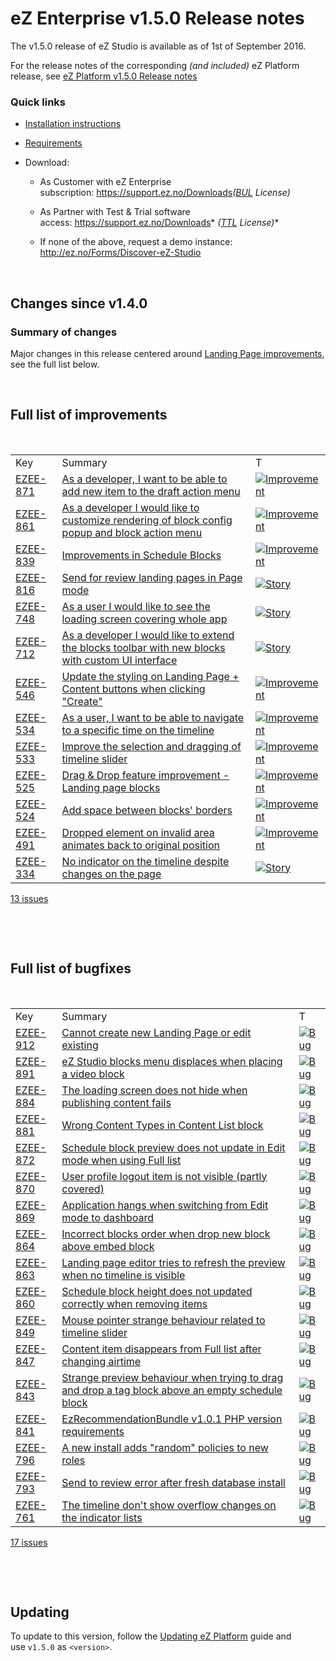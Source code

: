 # eZ Enterprise v1.5.0 Release notes


The v1.5.0 release of eZ Studio is available as of 1st of September 2016.

For the release notes of the corresponding *(and included)* eZ Platform release, see [eZ Platform v1.5.0 Release notes](ez_platform_v1.5.0_release_notes.md)

### Quick links

-   [Installation instructions](../getting_started/install_ez_platform.md)
-   [Requirements](../getting_started/requirements.md)
-   Download:

    -   As Customer with eZ Enterprise subscription: <https://support.ez.no/Downloads>*([BUL](http://ez.no/About-our-Software/Licenses-and-agreements/eZ-Business-Use-License-Agreement-eZ-BUL-Version-2.1?return=/About-our-Software/Licenses-and-agreements/eZ-Business-Use-License-Agreement-eZ-BUL-Version-2.1?processed=1457699707&return=%2FAbout-our-Software%2FLicenses-and-agreements%2FeZ-Business-Use-License-Agreement-eZ-BUL-Version-2.1?return=%2FAbout-our-Software%2FLicenses-and-agreements%2FeZ-Business-Use-License-Agreement-eZ-BUL-Version-2.1) License)*

    -   As Partner with Test & Trial software access: <https://support.ez.no/Downloads>* *([TTL](http://ez.no/About-our-Software/Licenses-and-agreements/eZ-Trial-and-Test-License-Agreement-eZ-TTL-v2.0) License)**

    -   If none of the above, request a demo instance: <http://ez.no/Forms/Discover-eZ-Studio>

 

## Changes since v1.4.0

### Summary of changes

Major changes in this release centered around [Landing Page improvements](https://jira.ez.no/browse/EZS-511), see the full list below.

 

## Full list of improvements

 

|                                                              |                                                                                                                                                       |                                                                                                                                |
|--------------------------------------------------------------|-------------------------------------------------------------------------------------------------------------------------------------------------------|--------------------------------------------------------------------------------------------------------------------------------|
| Key                                                          | Summary                                                                                                                                               | T                                                                                                                              |
| [EZEE-871](https://jira.ez.no/browse/EZEE-871?src=confmacro) | [As a developer, I want to be able to add new item to the draft action menu](https://jira.ez.no/browse/EZEE-871?src=confmacro)                        | [![Improvement](https://jira.ez.no/images/icons/issuetypes/improvement.png)](https://jira.ez.no/browse/EZEE-871?src=confmacro) |
| [EZEE-861](https://jira.ez.no/browse/EZEE-861?src=confmacro) | [As a developer I would like to customize rendering of block config popup and block action menu](https://jira.ez.no/browse/EZEE-861?src=confmacro)    | [![Improvement](https://jira.ez.no/images/icons/issuetypes/improvement.png)](https://jira.ez.no/browse/EZEE-861?src=confmacro) |
| [EZEE-839](https://jira.ez.no/browse/EZEE-839?src=confmacro) | [Improvements in Schedule Blocks](https://jira.ez.no/browse/EZEE-839?src=confmacro)                                                                   | [![Improvement](https://jira.ez.no/images/icons/issuetypes/improvement.png)](https://jira.ez.no/browse/EZEE-839?src=confmacro) |
| [EZEE-816](https://jira.ez.no/browse/EZEE-816?src=confmacro) | [Send for review landing pages in Page mode](https://jira.ez.no/browse/EZEE-816?src=confmacro)                                                        | [![Story](https://jira.ez.no/images/icons/issuetypes/story.png)](https://jira.ez.no/browse/EZEE-816?src=confmacro)             |
| [EZEE-748](https://jira.ez.no/browse/EZEE-748?src=confmacro) | [As a user I would like to see the loading screen covering whole app](https://jira.ez.no/browse/EZEE-748?src=confmacro)                               | [![Story](https://jira.ez.no/images/icons/issuetypes/story.png)](https://jira.ez.no/browse/EZEE-748?src=confmacro)             |
| [EZEE-712](https://jira.ez.no/browse/EZEE-712?src=confmacro) | [As a developer I would like to extend the blocks toolbar with new blocks with custom UI interface](https://jira.ez.no/browse/EZEE-712?src=confmacro) | [![Story](https://jira.ez.no/images/icons/issuetypes/story.png)](https://jira.ez.no/browse/EZEE-712?src=confmacro)             |
| [EZEE-546](https://jira.ez.no/browse/EZEE-546?src=confmacro) | [Update the styling on Landing Page + Content buttons when clicking "Create"](https://jira.ez.no/browse/EZEE-546?src=confmacro)                       | [![Improvement](https://jira.ez.no/images/icons/issuetypes/improvement.png)](https://jira.ez.no/browse/EZEE-546?src=confmacro) |
| [EZEE-534](https://jira.ez.no/browse/EZEE-534?src=confmacro) | [As a user, I want to be able to navigate to a specific time on the timeline](https://jira.ez.no/browse/EZEE-534?src=confmacro)                       | [![Improvement](https://jira.ez.no/images/icons/issuetypes/improvement.png)](https://jira.ez.no/browse/EZEE-534?src=confmacro) |
| [EZEE-533](https://jira.ez.no/browse/EZEE-533?src=confmacro) | [Improve the selection and dragging of timeline slider](https://jira.ez.no/browse/EZEE-533?src=confmacro)                                             | [![Improvement](https://jira.ez.no/images/icons/issuetypes/improvement.png)](https://jira.ez.no/browse/EZEE-533?src=confmacro) |
| [EZEE-525](https://jira.ez.no/browse/EZEE-525?src=confmacro) | [Drag & Drop feature improvement - Landing page blocks](https://jira.ez.no/browse/EZEE-525?src=confmacro)                                             | [![Improvement](https://jira.ez.no/images/icons/issuetypes/improvement.png)](https://jira.ez.no/browse/EZEE-525?src=confmacro) |
| [EZEE-524](https://jira.ez.no/browse/EZEE-524?src=confmacro) | [Add space between blocks' borders](https://jira.ez.no/browse/EZEE-524?src=confmacro)                                                                 | [![Improvement](https://jira.ez.no/images/icons/issuetypes/improvement.png)](https://jira.ez.no/browse/EZEE-524?src=confmacro) |
| [EZEE-491](https://jira.ez.no/browse/EZEE-491?src=confmacro) | [Dropped element on invalid area animates back to original position](https://jira.ez.no/browse/EZEE-491?src=confmacro)                                | [![Improvement](https://jira.ez.no/images/icons/issuetypes/improvement.png)](https://jira.ez.no/browse/EZEE-491?src=confmacro) |
| [EZEE-334](https://jira.ez.no/browse/EZEE-334?src=confmacro) | [No indicator on the timeline despite changes on the page](https://jira.ez.no/browse/EZEE-334?src=confmacro)                                          | [![Story](https://jira.ez.no/images/icons/issuetypes/story.png)](https://jira.ez.no/browse/EZEE-334?src=confmacro)             |

 [13 issues](https://jira.ez.no/secure/IssueNavigator.jspa?reset=true&jqlQuery=key+in+%28EZS-871%2C+EZS-524%2C+EZS-546%2C+EZS-748%2C+EZS-861%2C+EZS-334%2C+EZS-712%2C+EZS-491%2C+EZS-525%2C+EZS-533%2C+EZS-534%2C+EZS-816%2C+EZS-839%29++&src=confmacro "View all matching issues in JIRA.")

 

 

## Full list of bugfixes

 

|                                                              |                                                                                                                                                      |                                                                                                                |
|--------------------------------------------------------------|------------------------------------------------------------------------------------------------------------------------------------------------------|----------------------------------------------------------------------------------------------------------------|
| Key                                                          | Summary                                                                                                                                              | T                                                                                                              |
| [EZEE-912](https://jira.ez.no/browse/EZEE-912?src=confmacro) | [Cannot create new Landing Page or edit existing](https://jira.ez.no/browse/EZEE-912?src=confmacro)                                                  | [![Bug](https://jira.ez.no/images/icons/issuetypes/bug.png)](https://jira.ez.no/browse/EZEE-912?src=confmacro) |
| [EZEE-891](https://jira.ez.no/browse/EZEE-891?src=confmacro) | [eZ Studio blocks menu displaces when placing a video block](https://jira.ez.no/browse/EZEE-891?src=confmacro)                                       | [![Bug](https://jira.ez.no/images/icons/issuetypes/bug.png)](https://jira.ez.no/browse/EZEE-891?src=confmacro) |
| [EZEE-884](https://jira.ez.no/browse/EZEE-884?src=confmacro) | [The loading screen does not hide when publishing content fails](https://jira.ez.no/browse/EZEE-884?src=confmacro)                                   | [![Bug](https://jira.ez.no/images/icons/issuetypes/bug.png)](https://jira.ez.no/browse/EZEE-884?src=confmacro) |
| [EZEE-881](https://jira.ez.no/browse/EZEE-881?src=confmacro) | [Wrong Content Types in Content List block](https://jira.ez.no/browse/EZEE-881?src=confmacro)                                                        | [![Bug](https://jira.ez.no/images/icons/issuetypes/bug.png)](https://jira.ez.no/browse/EZEE-881?src=confmacro) |
| [EZEE-872](https://jira.ez.no/browse/EZEE-872?src=confmacro) | [Schedule block preview does not update in Edit mode when using Full list](https://jira.ez.no/browse/EZEE-872?src=confmacro)                         | [![Bug](https://jira.ez.no/images/icons/issuetypes/bug.png)](https://jira.ez.no/browse/EZEE-872?src=confmacro) |
| [EZEE-870](https://jira.ez.no/browse/EZEE-870?src=confmacro) | [User profile logout item is not visible (partly covered)](https://jira.ez.no/browse/EZEE-870?src=confmacro)                                         | [![Bug](https://jira.ez.no/images/icons/issuetypes/bug.png)](https://jira.ez.no/browse/EZEE-870?src=confmacro) |
| [EZEE-869](https://jira.ez.no/browse/EZEE-869?src=confmacro) | [Application hangs when switching from Edit mode to dashboard](https://jira.ez.no/browse/EZEE-869?src=confmacro)                                     | [![Bug](https://jira.ez.no/images/icons/issuetypes/bug.png)](https://jira.ez.no/browse/EZEE-869?src=confmacro) |
| [EZEE-864](https://jira.ez.no/browse/EZEE-864?src=confmacro) | [Incorrect blocks order when drop new block above embed block](https://jira.ez.no/browse/EZEE-864?src=confmacro)                                     | [![Bug](https://jira.ez.no/images/icons/issuetypes/bug.png)](https://jira.ez.no/browse/EZEE-864?src=confmacro) |
| [EZEE-863](https://jira.ez.no/browse/EZEE-863?src=confmacro) | [Landing page editor tries to refresh the preview when no timeline is visible](https://jira.ez.no/browse/EZEE-863?src=confmacro)                     | [![Bug](https://jira.ez.no/images/icons/issuetypes/bug.png)](https://jira.ez.no/browse/EZEE-863?src=confmacro) |
| [EZEE-860](https://jira.ez.no/browse/EZEE-860?src=confmacro) | [Schedule block height does not updated correctly when removing items](https://jira.ez.no/browse/EZEE-860?src=confmacro)                             | [![Bug](https://jira.ez.no/images/icons/issuetypes/bug.png)](https://jira.ez.no/browse/EZEE-860?src=confmacro) |
| [EZEE-849](https://jira.ez.no/browse/EZEE-849?src=confmacro) | [Mouse pointer strange behaviour related to timeline slider](https://jira.ez.no/browse/EZEE-849?src=confmacro)                                       | [![Bug](https://jira.ez.no/images/icons/issuetypes/bug.png)](https://jira.ez.no/browse/EZEE-849?src=confmacro) |
| [EZEE-847](https://jira.ez.no/browse/EZEE-847?src=confmacro) | [Content item disappears from Full list after changing airtime](https://jira.ez.no/browse/EZEE-847?src=confmacro)                                    | [![Bug](https://jira.ez.no/images/icons/issuetypes/bug.png)](https://jira.ez.no/browse/EZEE-847?src=confmacro) |
| [EZEE-843](https://jira.ez.no/browse/EZEE-843?src=confmacro) | [Strange preview behaviour when trying to drag and drop a tag block above an empty schedule block](https://jira.ez.no/browse/EZEE-843?src=confmacro) | [![Bug](https://jira.ez.no/images/icons/issuetypes/bug.png)](https://jira.ez.no/browse/EZEE-843?src=confmacro) |
| [EZEE-841](https://jira.ez.no/browse/EZEE-841?src=confmacro) | [EzRecommendationBundle v1.0.1 PHP version requirements](https://jira.ez.no/browse/EZEE-841?src=confmacro)                                           | [![Bug](https://jira.ez.no/images/icons/issuetypes/bug.png)](https://jira.ez.no/browse/EZEE-841?src=confmacro) |
| [EZEE-796](https://jira.ez.no/browse/EZEE-796?src=confmacro) | [A new install adds "random" policies to new roles](https://jira.ez.no/browse/EZEE-796?src=confmacro)                                                | [![Bug](https://jira.ez.no/images/icons/issuetypes/bug.png)](https://jira.ez.no/browse/EZEE-796?src=confmacro) |
| [EZEE-793](https://jira.ez.no/browse/EZEE-793?src=confmacro) | [Send to review error after fresh database install](https://jira.ez.no/browse/EZEE-793?src=confmacro)                                                | [![Bug](https://jira.ez.no/images/icons/issuetypes/bug.png)](https://jira.ez.no/browse/EZEE-793?src=confmacro) |
| [EZEE-761](https://jira.ez.no/browse/EZEE-761?src=confmacro) | [The timeline don't show overflow changes on the indicator lists](https://jira.ez.no/browse/EZEE-761?src=confmacro)                                  | [![Bug](https://jira.ez.no/images/icons/issuetypes/bug.png)](https://jira.ez.no/browse/EZEE-761?src=confmacro) |

 [17 issues](https://jira.ez.no/secure/IssueNavigator.jspa?reset=true&jqlQuery=key+in+%28EZS-796%2C+EZS-849%2C+EZS-870%2C+EZS-872%2C+EZS-869%2C+EZS-864%2C+EZS-860%2C+EZS-843%2C+EZS-841%2C+EZS-761%2C+EZS-881%2C+EZS-793%2C+EZS-891%2C+EZS-863%2C+EZS-847%2C+EZS-884%2C+EZS-912%29+++++&src=confmacro "View all matching issues in JIRA.")

 

 

## Updating

To update to this version, follow the [Updating eZ Platform](../releases/updating_ez_platform.md) guide and use `v1.5.0` as `<version>`.
